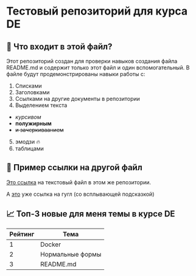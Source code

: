 # Тестовый репозиторий для курса DE

## :bookmark_tabs: Что входит в этой файл?

Этот репозиторий создан для проверки навыков создания файла README.md и содержит только этот файл и один вспомогательный. В файле будут продемонстрированы навыки работы с:

1. Списками
2. Заголовками
3. Ссылками на другие документы в репозитории
4. Выделением текста
  * *курсивом*
  * **полужирным**
  * ~~и зачеркиваанием~~ 
5. эмодзи :fire:
6. таблицами

## :link: Пример ссылки на другой файл

[Это ссылка](./hello.txt) на текстовый файл в этом же репозитории.

А [это](https://www.google.com "Сайт Google") уже ссылка на гугл (со всплывающей подсказкой)

## :chart_with_upwards_trend: Топ-3 новые для меня темы в курсе DE

**Рейтинг** | **Тема**
--- | ---
1 | Docker
2 | Нормальные формы
3 | README.md
